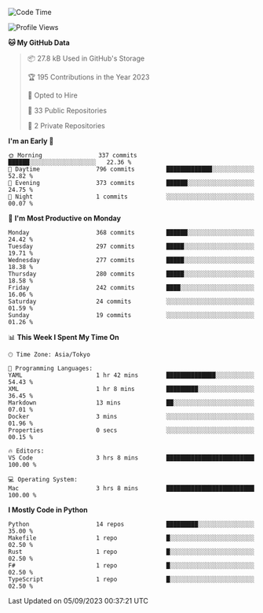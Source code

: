 <!--START_SECTION:waka-->
![Code Time](http://img.shields.io/badge/Code%20Time-706%20hrs%2056%20mins-blue)

![Profile Views](http://img.shields.io/badge/Profile%20Views-0-blue)

**🐱 My GitHub Data** 

> 📦 27.8 kB Used in GitHub's Storage 
 > 
> 🏆 195 Contributions in the Year 2023
 > 
> 💼 Opted to Hire
 > 
> 📜 33 Public Repositories 
 > 
> 🔑 2 Private Repositories 
 > 
**I'm an Early 🐤** 

```text
🌞 Morning                337 commits         ██████░░░░░░░░░░░░░░░░░░░   22.36 % 
🌆 Daytime                796 commits         █████████████░░░░░░░░░░░░   52.82 % 
🌃 Evening                373 commits         ██████░░░░░░░░░░░░░░░░░░░   24.75 % 
🌙 Night                  1 commits           ░░░░░░░░░░░░░░░░░░░░░░░░░   00.07 % 
```
📅 **I'm Most Productive on Monday** 

```text
Monday                   368 commits         ██████░░░░░░░░░░░░░░░░░░░   24.42 % 
Tuesday                  297 commits         █████░░░░░░░░░░░░░░░░░░░░   19.71 % 
Wednesday                277 commits         █████░░░░░░░░░░░░░░░░░░░░   18.38 % 
Thursday                 280 commits         █████░░░░░░░░░░░░░░░░░░░░   18.58 % 
Friday                   242 commits         ████░░░░░░░░░░░░░░░░░░░░░   16.06 % 
Saturday                 24 commits          ░░░░░░░░░░░░░░░░░░░░░░░░░   01.59 % 
Sunday                   19 commits          ░░░░░░░░░░░░░░░░░░░░░░░░░   01.26 % 
```


📊 **This Week I Spent My Time On** 

```text
🕑︎ Time Zone: Asia/Tokyo

💬 Programming Languages: 
YAML                     1 hr 42 mins        ██████████████░░░░░░░░░░░   54.43 % 
XML                      1 hr 8 mins         █████████░░░░░░░░░░░░░░░░   36.45 % 
Markdown                 13 mins             ██░░░░░░░░░░░░░░░░░░░░░░░   07.01 % 
Docker                   3 mins              ░░░░░░░░░░░░░░░░░░░░░░░░░   01.96 % 
Properties               0 secs              ░░░░░░░░░░░░░░░░░░░░░░░░░   00.15 % 

🔥 Editors: 
VS Code                  3 hrs 8 mins        █████████████████████████   100.00 % 

💻 Operating System: 
Mac                      3 hrs 8 mins        █████████████████████████   100.00 % 
```

**I Mostly Code in Python** 

```text
Python                   14 repos            █████████░░░░░░░░░░░░░░░░   35.00 % 
Makefile                 1 repo              █░░░░░░░░░░░░░░░░░░░░░░░░   02.50 % 
Rust                     1 repo              █░░░░░░░░░░░░░░░░░░░░░░░░   02.50 % 
F#                       1 repo              █░░░░░░░░░░░░░░░░░░░░░░░░   02.50 % 
TypeScript               1 repo              █░░░░░░░░░░░░░░░░░░░░░░░░   02.50 % 
```




 Last Updated on 05/09/2023 00:37:21 UTC
<!--END_SECTION:waka-->
